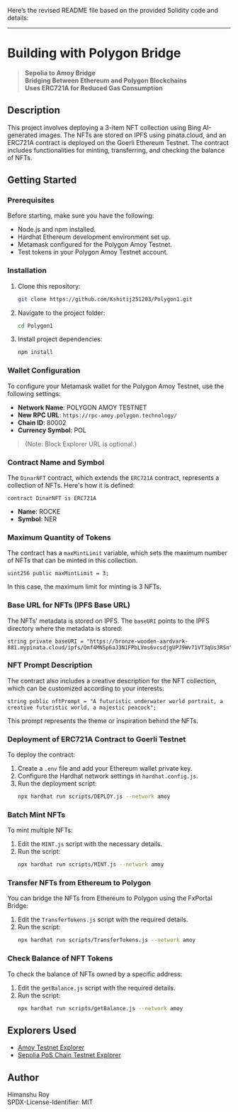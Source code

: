 Here’s the revised README file based on the provided Solidity code and details:

---

# Building with Polygon Bridge 

> **Sepolia to Amoy Bridge**  
> **Bridging Between Ethereum and Polygon Blockchains**  
> **Uses ERC721A for Reduced Gas Consumption**

## Description

This project involves deploying a 3-item NFT collection using Bing AI-generated images. The NFTs are stored on IPFS using pinata.cloud, and an ERC721A contract is deployed on the Goerli Ethereum Testnet. The contract includes functionalities for minting, transferring, and checking the balance of NFTs.

## Getting Started

### Prerequisites

Before starting, make sure you have the following:

* Node.js and npm installed.
* Hardhat Ethereum development environment set up.
* Metamask configured for the Polygon Amoy Testnet.
* Test tokens in your Polygon Amoy Testnet account.

### Installation

1. Clone this repository:
    ```bash
    git clone https://github.com/Kshitij251203/Polygon1.git
    ```

2. Navigate to the project folder:
    ```bash
    cd Polygon1
    ```

3. Install project dependencies:
    ```bash
    npm install
    ```

### Wallet Configuration

To configure your Metamask wallet for the Polygon Amoy Testnet, use the following settings:

- **Network Name**: POLYGON AMOY TESTNET
- **New RPC URL**: `https://rpc-amoy.polygon.technology/`
- **Chain ID**: 80002
- **Currency Symbol**: POL  
> (Note: Block Explorer URL is optional.)

### Contract Name and Symbol

The `DinarNFT` contract, which extends the `ERC721A` contract, represents a collection of NFTs. Here's how it is defined:

```solidity
contract DinarNFT is ERC721A
```

- **Name**: ROCKE 
- **Symbol**: NER

### Maximum Quantity of Tokens

The contract has a `maxMintLimit` variable, which sets the maximum number of NFTs that can be minted in this collection.

```solidity
uint256 public maxMintLimit = 3;
```

In this case, the maximum limit for minting is 3 NFTs.

### Base URL for NFTs (IPFS Base URL)

The NFTs' metadata is stored on IPFS. The `baseURI` points to the IPFS directory where the metadata is stored:

```solidity
string private baseURI = "https://bronze-wooden-aardvark-881.mypinata.cloud/ipfs/Qmf4MNSp6aJ3N1FPbLVms6vcsdjgUPJ9Wv71VT3qUs3RSn";
```

### NFT Prompt Description

The contract also includes a creative description for the NFT collection, which can be customized according to your interests:

```solidity
string public nftPrompt = "A futuristic underwater world portrait, a creative futuristic world, a majestic peacock";
```

This prompt represents the theme or inspiration behind the NFTs.

### Deployment of ERC721A Contract to Goerli Testnet

To deploy the contract:

1. Create a `.env` file and add your Ethereum wallet private key.
2. Configure the Hardhat network settings in `hardhat.config.js`.
3. Run the deployment script:
    ```bash
    npx hardhat run scripts/DEPLOY.js --network amoy
    ```

### Batch Mint NFTs

To mint multiple NFTs:

1. Edit the `MINT.js` script with the necessary details.
2. Run the script:
    ```bash
    npx hardhat run scripts/MINT.js --network amoy
    ```

### Transfer NFTs from Ethereum to Polygon

You can bridge the NFTs from Ethereum to Polygon using the FxPortal Bridge:

1. Edit the `TransferTokens.js` script with the required details.
2. Run the script:
    ```bash
    npx hardhat run scripts/TransferTokens.js --network amoy
    ```

### Check Balance of NFT Tokens

To check the balance of NFTs owned by a specific address:

1. Edit the `getBalance.js` script with the required details.
2. Run the script:
    ```bash
    npx hardhat run scripts/getBalance.js --network amoy
    ```

## Explorers Used

- [Amoy Testnet Explorer](https://www.oklink.com/amoy)
- [Sepolia PoS Chain Testnet Explorer](https://sepolia.etherscan.io)

## Author

Himanshu Roy  
SPDX-License-Identifier: MIT

